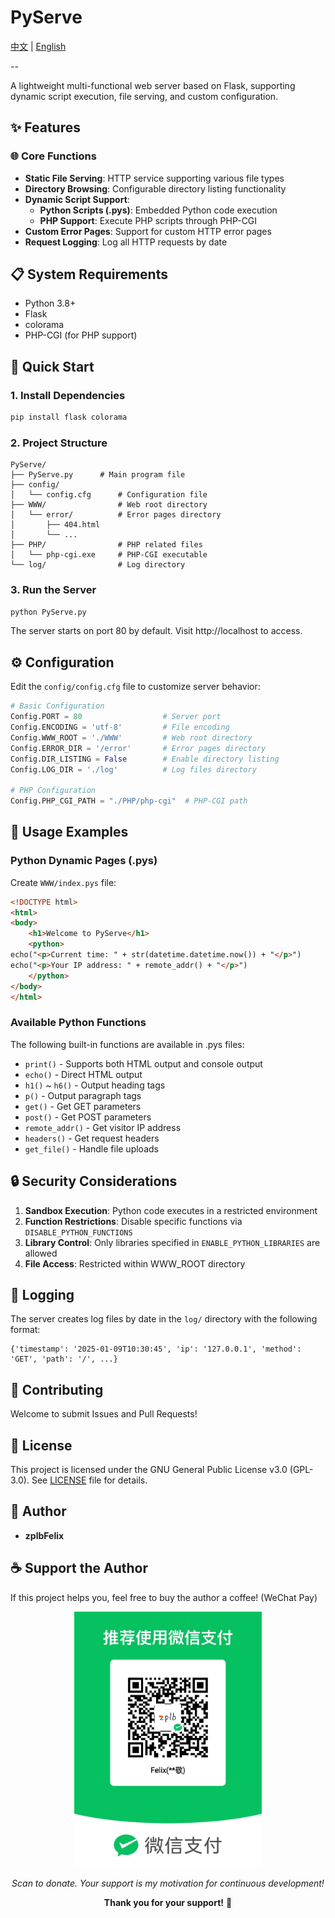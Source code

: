 # PyServe

<div align="left">
  <a href="README_ZH.md">中文</a> | <a href="README.md">English</a>
</div>

--

A lightweight multi-functional web server based on Flask, supporting dynamic script execution, file serving, and custom configuration.

## ✨ Features

### 🌐 Core Functions
- **Static File Serving**: HTTP service supporting various file types
- **Directory Browsing**: Configurable directory listing functionality
- **Dynamic Script Support**:
  - **Python Scripts (.pys)**: Embedded Python code execution
  - **PHP Support**: Execute PHP scripts through PHP-CGI
- **Custom Error Pages**: Support for custom HTTP error pages
- **Request Logging**: Log all HTTP requests by date

## 📋 System Requirements

- Python 3.8+
- Flask
- colorama
- PHP-CGI (for PHP support)

## 🚀 Quick Start

### 1. Install Dependencies

```bash
pip install flask colorama
```

### 2. Project Structure

```
PyServe/
├── PyServe.py      # Main program file
├── config/
│   └── config.cfg      # Configuration file
├── WWW/                # Web root directory
│   └── error/          # Error pages directory
│       ├── 404.html
│       └── ...
├── PHP/                # PHP related files
│   └── php-cgi.exe     # PHP-CGI executable
└── log/                # Log directory
```

### 3. Run the Server

```bash
python PyServe.py
```

The server starts on port 80 by default. Visit http://localhost to access.

## ⚙️ Configuration

Edit the `config/config.cfg` file to customize server behavior:

```python
# Basic Configuration
Config.PORT = 80                  # Server port
Config.ENCODING = 'utf-8'         # File encoding
Config.WWW_ROOT = './WWW'         # Web root directory
Config.ERROR_DIR = '/error'       # Error pages directory
Config.DIR_LISTING = False        # Enable directory listing
Config.LOG_DIR = './log'          # Log files directory

# PHP Configuration
Config.PHP_CGI_PATH = "./PHP/php-cgi"  # PHP-CGI path
```

## 🎯 Usage Examples

### Python Dynamic Pages (.pys)

Create `WWW/index.pys` file:

```html
<!DOCTYPE html>
<html>
<body>
    <h1>Welcome to PyServe</h1>
    <python>
echo("<p>Current time: " + str(datetime.datetime.now()) + "</p>")
echo("<p>Your IP address: " + remote_addr() + "</p>")
    </python>
</body>
</html>
```

### Available Python Functions

The following built-in functions are available in .pys files:

- `print()` - Supports both HTML output and console output
- `echo()` - Direct HTML output
- `h1()` ~ `h6()` - Output heading tags
- `p()` - Output paragraph tags
- `get()` - Get GET parameters
- `post()` - Get POST parameters
- `remote_addr()` - Get visitor IP address
- `headers()` - Get request headers
- `get_file()` - Handle file uploads

## 🔒 Security Considerations

1. **Sandbox Execution**: Python code executes in a restricted environment
2. **Function Restrictions**: Disable specific functions via `DISABLE_PYTHON_FUNCTIONS`
3. **Library Control**: Only libraries specified in `ENABLE_PYTHON_LIBRARIES` are allowed
4. **File Access**: Restricted within WWW_ROOT directory

## 📝 Logging

The server creates log files by date in the `log/` directory with the following format:

```
{'timestamp': '2025-01-09T10:30:45', 'ip': '127.0.0.1', 'method': 'GET', 'path': '/', ...}
```

## 🤝 Contributing

Welcome to submit Issues and Pull Requests!

## 📄 License

This project is licensed under the GNU General Public License v3.0 (GPL-3.0). See [LICENSE](LICENSE) file for details.

## 👤 Author

- **zplbFelix**

## ☕ Support the Author

If this project helps you, feel free to buy the author a coffee! (WeChat Pay)

<p align="center">
  <img src="pay.jpg" alt="Donation QR Code" width="300">
</p>

<p align="center">
  <i>Scan to donate. Your support is my motivation for continuous development!</i>
</p>

<p align="center">
  <strong>Thank you for your support!</strong> 🙏
</p>
